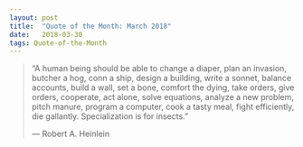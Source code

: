 ```yaml
---
layout:	post
title:	"Quote of the Month: March 2018"
date:	2018-03-30
tags: Quote-of-the-Month
---
```


  
> “A human being should be able to change a diaper, plan an invasion, butcher a hog, conn a ship, design a building, write a sonnet, balance accounts, build a wall, set a bone, comfort the dying, take orders, give orders, cooperate, act alone, solve equations, analyze a new problem, pitch manure, program a computer, cook a tasty meal, fight efficiently, die gallantly. Specialization is for insects.”  
> 
>  — Robert A. Heinlein  